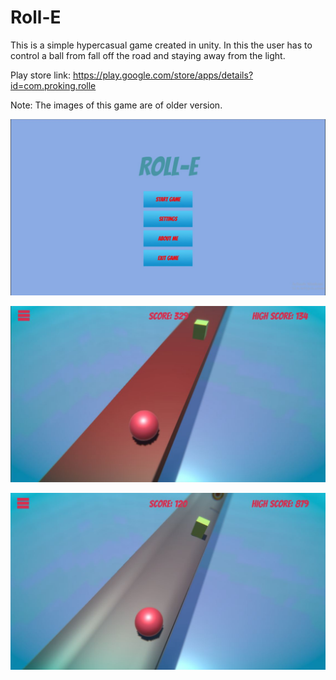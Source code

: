 # Roll-E

This is a simple hypercasual game created in unity. 
In this the user has to control a ball from fall off the road and staying away from the light.

Play store link: https://play.google.com/store/apps/details?id=com.proking.rolle

Note: The images of this game are of older version.

![](Images/img1.JPG)

![](Images/roll12.JPG)

![](Images/img.JPG)
